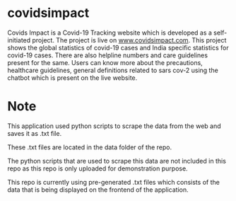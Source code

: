 # covidsimpact
Covids Impact is a Covid-19 Tracking website which is developed as a self-initiated project. The project is live on www.covidsimpact.com. This project shows the global statistics of covid-19 cases and India specific statistics for covid-19 cases. There are also helpline numbers and care guidelines present for the same. Users can know more about the precautions, healthcare guidelines, general definitions related to sars cov-2 using the chatbot which is present on the live website.

# Note
This application used python scripts to scrape the data from the web and saves it as .txt file.

These .txt files are located in the data folder of the repo.

The python scripts that are used to scrape this data are not included in this repo as this repo is only uploaded for demonstration purpose.

This repo is currently using pre-generated .txt files which consists of the data that is being displayed on the frontend of the application.
